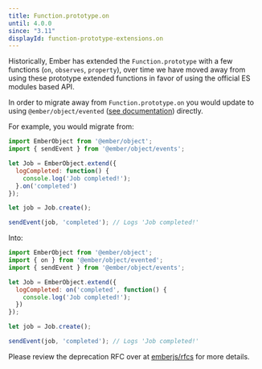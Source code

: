 ```yaml
---
title: Function.prototype.on
until: 4.0.0
since: "3.11"
displayId: function-prototype-extensions.on
---
```



Historically, Ember has extended the `Function.prototype` with a few functions
(`on`, `observes`, `property`), over time we have moved away from using these
prototype extended functions in favor of using the official ES modules based
API.

In order to migrate away from `Function.prototype.on` you would update to using
`@ember/object/evented` ([see
documentation](https://api.emberjs.com/ember/release/functions/@ember%2Fobject%2Fevented/on))
directly.

For example, you would migrate from:

```js
import EmberObject from '@ember/object';
import { sendEvent } from '@ember/object/events';

let Job = EmberObject.extend({
  logCompleted: function() {
    console.log('Job completed!');
  }.on('completed')
});

let job = Job.create();

sendEvent(job, 'completed'); // Logs 'Job completed!'
```

Into:

```js
import EmberObject from '@ember/object';
import { on } from '@ember/object/evented';
import { sendEvent } from '@ember/object/events';

let Job = EmberObject.extend({
  logCompleted: on('completed', function() {
    console.log('Job completed!');
  })
});

let job = Job.create();

sendEvent(job, 'completed'); // Logs 'Job completed!'
```

Please review the deprecation RFC over at
[emberjs/rfcs](https://emberjs.github.io/rfcs/0272-deprecation-native-function-prototype-extensions.html)
for more details.
